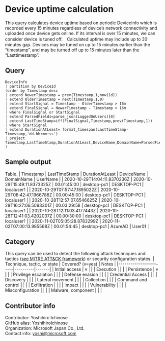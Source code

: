 # Device uptime calculation  
This query calculates device uptime based on periodic DeviceInfo which is recorded every 15 minutes regardless of device’s network connectivity and uploaded once device gets online. If its interval is over 15 minutes, we can consider device is tuned off.　Calculated uptime may include up to 30 minutes gap. Devices may be tuned on up to 15 minutes earlier than the “timestamp”, and may be turned off up to 15 minutes later than the “Lasttimestamp”.  

## Query
```
DeviceInfo 
| partition by DeviceId
(order by Timestamp desc
| extend NewerTimestamp = prev(Timestamp,1,now(1d))
| extend OlderTimestamp = next(Timestamp,1,0)
| extend StartSignal = Timestamp - OlderTimestamp > 16m
| extend FinalSignal = NewerTimestamp - Timestamp > 16m
| where FinalSignal or StartSignal
| extend ParsedFields=parse_json(LoggedOnUsers)[0]
| extend LastTimeStamp=iff(FinalSignal,Timestamp,prev(Timestamp,1))
| where StartSignal
| extend DurationAtLeast= format_timespan(LastTimeStamp-Timestamp,'dd.hh:mm:ss')
| project Timestamp,LastTimeStamp,DurationAtLeast,DeviceName,DomainName=ParsedFields.DomainName,UserName=ParsedFields.UserName
)
```
## Sample output  
Table.
| Timestamp | LastTimeStamp | DurationAtLeast | DeviceName | DomainName | UserName |
| 2020-10-29T14:04:11.8370236Z | 2020-10-29T15:49:11.8373325Z | 00.01:45:00 | desktop-pc1 | DESKTOP-PC1 | localuser1 |
| 2020-10-29T07:57:47.1895022Z | 2020-10-29T08:42:47.1966788Z | 00.00:45:00 | desktop-pc1 | DESKTOP-PC1 | localuser1 |
| 2020-10-28T12:57:07.6546625Z | 2020-10-28T16:27:06.5093301Z | 00.03:29:58 | desktop-pc1 | DESKTOP-PC1 | localuser1 |
| 2020-10-28T12:11:03.4177443Z | 2020-10-28T12:41:03.4202037Z | 00.00:30:00 | desktop-pc1 | DESKTOP-PC1 | localuser1 |
| 2020-11-02T05:05:28.8783299Z | 2020-11-02T07:00:13.985568Z | 00.01:54:45 | desktop-pc1 | AzureAD | User01 |

## Category
This query can be used to detect the following attack techniques and tactics ([see MITRE ATT&CK framework](https://attack.mitre.org/)) or security configuration states.
| Technique, tactic, or state | Covered? (v=yes) | Notes |
|------------------------|----------|-------|
| Initial access | v |  |
| Execution |  |  |
| Persistence | v |  | 
| Privilege escalation |  |  |
| Defense evasion |  |  | 
| Credential Access |  |  | 
| Discovery |  |  | 
| Lateral movement |  |  | 
| Collection |  |  | 
| Command and control |  |  | 
| Exfiltration |  |  | 
| Impact |  |  |
| Vulnerability |  |  |
| Misconfiguration |  |  |
| Malware, component |  |  |

## Contributor info
Contributor: Yoshihiro Ichinose  
GitHub alias: YoshihiroIchinose  
Organization: Microsoft Japan Co., Ltd.  
Contact info: yoshi@microsoft.com  
